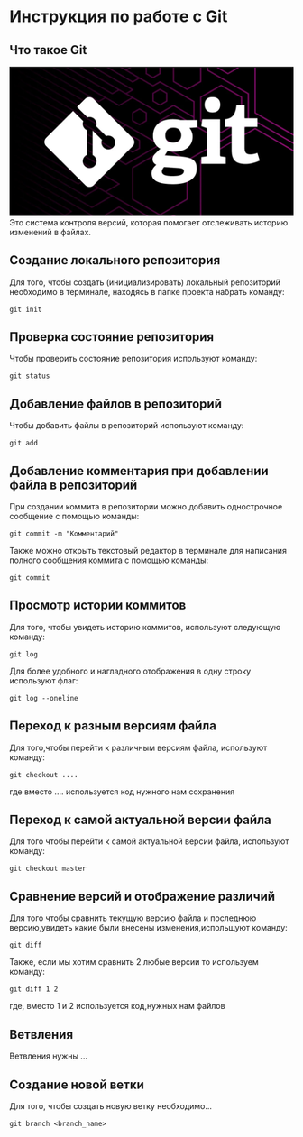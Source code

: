 # **Инструкция по работе с Git**

## Что такое Git

![Логотип](logotip.png)
 Это система контроля версий, которая помогает отслеживать историю изменений в файлах.

## Создание локального репозитория

Для того, чтобы создать (инициализировать) локальный репозиторий необходимо в терминале, находясь в папке проекта набрать команду:

    git init

## Проверка состояние репозитория

Чтобы проверить состояние репозитория используют команду:

    git status

## Добавление файлов в репозиторий

Чтобы добавить файлы в репозиторий используют команду:

    git add 

## Добавление комментария при добавлении файла в репозиторий

При создании коммита в репозитории можно добавить однострочное сообщение с помощью команды:

    git commit -m "Комментарий"

Также можно открыть текстовый редактор в терминале для написания полного сообщения коммита с помощью команды: 

    git commit

 ## Просмотр истории коммитов

 Для того, чтобы увидеть историю коммитов, используют следующую команду:

    git log

Для более удобного и нагладного отображения в одну строку используют флаг:

    git log --oneline

 ## Переход к разным версиям файла

 Для того,чтобы перейти к различным версиям файла, используют команду:

    git checkout ....
где вместо .... используется код нужного нам сохранения

 ## Переход к самой актуальной версии файла

 Для того чтобы перейти к самой актуальной версии файла, используют команду:

    git checkout master

 ## Сравнение версий и отображение различий

Для того чтобы сравнить текущую версию файла и последнюю версию,увидеть какие были внесены изменения,испольщуют команду:

    git diff

Также, если мы хотим сравнить 2 любые версии то используем команду:

    git diff 1 2 

где, вместо 1 и 2 используется код,нужных нам файлов

## Ветвления

Ветвления нужны ...


## Создание новой ветки

Для того, чтобы создать новую ветку необходимо...

    git branch <branch_name>
    